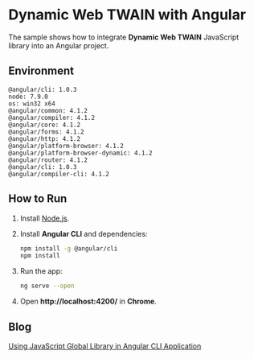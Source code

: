 # Dynamic Web TWAIN with Angular
The sample shows how to integrate **Dynamic Web TWAIN** JavaScript library into an Angular project.

## Environment

```
@angular/cli: 1.0.3
node: 7.9.0
os: win32 x64
@angular/common: 4.1.2
@angular/compiler: 4.1.2
@angular/core: 4.1.2
@angular/forms: 4.1.2
@angular/http: 4.1.2
@angular/platform-browser: 4.1.2
@angular/platform-browser-dynamic: 4.1.2
@angular/router: 4.1.2
@angular/cli: 1.0.3
@angular/compiler-cli: 4.1.2
```

## How to Run
1. Install [Node.js](https://nodejs.org/en/).
2. Install **Angular CLI** and dependencies:

    ```bash
    npm install -g @angular/cli
    npm install
    ```
3. Run the app:

    ```bash
    ng serve --open
    ```

4. Open **http://localhost:4200/** in **Chrome**.

## Blog
[Using JavaScript Global Library in Angular CLI Application](http://www.codepool.biz/javascript-global-library-angular-cli.html)
